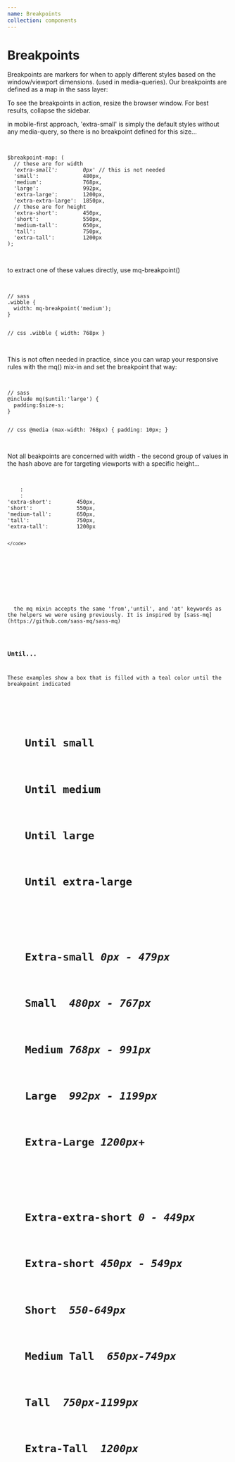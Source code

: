 ```yaml
---
name: Breakpoints
collection: components
---
```


# Breakpoints

<aside class="breakpoints-aside">
  <p>Breakpoints are markers for when to apply different styles based on the window/viewport dimensions. 
    (used in media-queries). Our breakpoints are defined as a map in the sass layer:</p>
  <p>To see the breakpoints in action, resize the browser window. For best results, collapse the sidebar.</p>

  <p>in mobile-first approach, 'extra-small' is simply the default styles without any media-query, so there is no breakpoint defined for this size...</p>
</aside>

<div class="breakpoints-example-code-snippet">
  <pre style="display:block !important">
    <code style="display:block !important">
$breakpoint-map: (
  // these are for width
  <em>'extra-small':        0px'</em> // this is not needed
  'small':              480px,
  'medium':             768px,
  'large':              992px,
  'extra-large':        1200px,
  'extra-extra-large':  1850px,
  // these are for height
  'extra-short':        450px, 
  'short':              550px, 
  'medium-tall':        650px,
  'tall':               750px,
  'extra-tall':         1200px
);  
  </code>
</pre>
</div>

<p class="breakpoints-aside">
  to extract one of these values directly, use mq-breakpoint()
</p>

<div class="breakpoints-example-code-snippet">
  <pre style="display:block !important">
    <code style="display:block !important">  
// sass
.wibble {
  width: mq-breakpoint('medium'); 
}

// css
.wibble {
  width: 768px
}
    </code>
  </pre>
</div>

<p class="breakpoints-aside">
  This is not often needed in practice, since you can wrap your responsive rules with the mq() mix-in 
  and set the breakpoint that way:
</p>

<div class="breakpoints-example-code-snippet">
  <pre style="display:block !important">
    <code style="display:block !important">  
// sass
@include mq($until:'large') {
  padding:$size-s;
}

// css
@media (max-width: 768px) {
  padding: 10px;
}
    </code>
  </pre>
</div>

<p class="breakpoints-aside">Not all beakpoints are concerned with width - the second group of values in the hash above are for targeting viewports with a specific height...</aside>
  
  <div class="breakpoints-example-code-snippet">
<pre style="display:block !important">
  <code style="display:block !important">  
    :
    :
'extra-short':        450px, 
'short':              550px, 
'medium-tall':        650px,
'tall':               750px,
'extra-tall':         1200px

    </code>
  </pre>
  </div>
  
<p class="breakpoints-aside">
  the mq mixin accepts the same 'from','until', and 'at' keywords as the helpers we were using previously. It is inspired by [sass-mq](https://github.com/sass-mq/sass-mq)
</p>

<h3>Until...</h3>
<p>These examples show a box that is filled with a teal color until the breakpoint indicated</p>

<figure class="breakpoints-example breakpoints-example--until">
  <figcaption class="breakpoints-example__breakpoint breakpoints-example__breakpoint--until-small"><h1>Until small</h1></figcaption>
  <figcaption class="breakpoints-example__breakpoint breakpoints-example__breakpoint--until-medium"><h1>Until medium</h1></figcaption>
  <figcaption class="breakpoints-example__breakpoint breakpoints-example__breakpoint--until-large"><h1>Until large</h1></figcaption>
  <figcaption class="breakpoints-example__breakpoint breakpoints-example__breakpoint--until-extra-large"><h1>Until extra-large</h1></figcaption>
</figure>


<figure class="breakpoints-example breakpoints-example--width">
  <figcaption class="breakpoints-example__breakpoint breakpoints-example__breakpoint--extra-small"><h1>Extra-small<em> 0px - 479px</em> </h1></figcaption>
  <figcaption class="breakpoints-example__breakpoint breakpoints-example__breakpoint--small"><h1>Small  <em>480px - 767px</em> </h1></figcaption>
  <figcaption class="breakpoints-example__breakpoint breakpoints-example__breakpoint--medium"><h1>Medium <em>768px - 991px</em> </h1></figcaption>
  <figcaption class="breakpoints-example__breakpoint breakpoints-example__breakpoint--large"><h1>Large  <em>992px - 1199px</em> </h1></figcaption>
  <figcaption class="breakpoints-example__breakpoint breakpoints-example__breakpoint--extra-large"><h1>Extra-Large <em>1200px+</em></h1></figcaption>
</figure>


<figure class="breakpoints-example breakpoints-example--height">
  <figcaption class="breakpoints-example__breakpoint breakpoints-example__breakpoint--extra-extra-short"><h1>Extra-extra-short<em> 0 - 449px</em> </h1></figcaption>
  <figcaption class="breakpoints-example__breakpoint breakpoints-example__breakpoint--extra-short"><h1>Extra-short<em> 450px - 549px</em> </h1></figcaption>
  <figcaption class="breakpoints-example__breakpoint breakpoints-example__breakpoint--short"><h1>Short  <em>550-649px</em> </h1></figcaption>
  <figcaption class="breakpoints-example__breakpoint breakpoints-example__breakpoint--medium-tall"><h1>Medium Tall  <em>650px-749px</em> </h1></figcaption>
  <figcaption class="breakpoints-example__breakpoint breakpoints-example__breakpoint--tall"><h1>Tall  <em>750px-1199px</em> </h1></figcaption>
  <figcaption class="breakpoints-example__breakpoint breakpoints-example__breakpoint--extra-tall"><h1>Extra-Tall  <em>1200px</em> </h1></figcaption>
</figure>

